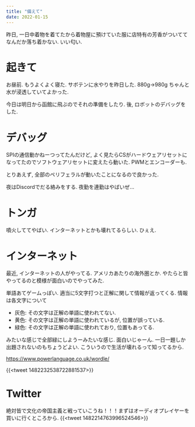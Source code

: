 ```yaml
---
title: "備えて"
date: 2022-01-15
---
```


昨日, 一日中着物を着てたから着物屋に預けていた服に店特有の芳香がついててなんだか落ち着かない. いい匂い.

# 起きて
お昼前. もうよくよく寝た. サボテンに水やりを昨日した. 880g→980g ちゃんと水が浸透していてよかった.

今日は明日から函館に飛ぶのでそれの準備をしたり. 後, ロボットのデバッグをした.

# デバッグ
SPIの通信動かねーつってたんだけど, よく見たらCSがハードウェアリセットになってたのでソフトウェアリセットに変えたら動いた. PWMとエンコーダーも.

とりあえず, 全部のペリフェラルが動いたことになるので良かった.

夜はDiscordでだる絡みをする. 夜勤を連勤はやばいぜ...
# トンガ
噴火しててやばい. インターネットとかも壊れてるらしい. ひぇえ.
# インターネット
最近, インターネットの人がやってる. アメリカあたりの海外圏とか. やたらと皆やってるのと模様が面白いのでやってみた.

単語あてゲームっぽい. 適当に5文字打つと正解に関して情報が返ってくる. 情報は各文字について

- 灰色: その文字は正解の単語に使われてない.
- 黄色: その文字は正解の単語に使われているが, 位置が誤っている.
- 緑色: その文字は正解の単語に使われており, 位置もあってる.

みたいな感じで全部緑にしようーみたいな感じ. 面白いじゃーん. 一日一題しか出題されないのもちょうどよい. こういうので生活が壊れるって知ってるから.

https://www.powerlanguage.co.uk/wordle/

{{<tweet 1482232538722881537>}}

# Twitter
絶対皆で文化の帝国主義と戦っていこうね！！！まずはオーディオプレイヤーを買いに行くところから.
{{<tweet 1482214763996524546>}}